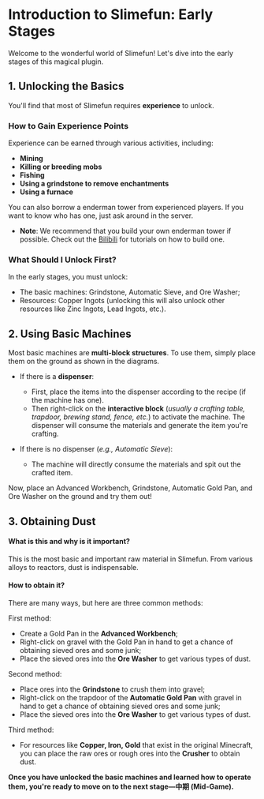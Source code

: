 # Introduction to Slimefun: Early Stages

Welcome to the wonderful world of Slimefun! Let's dive into the early stages of this magical plugin.

## 1. Unlocking the Basics
You'll find that most of Slimefun requires **experience** to unlock.

### How to Gain Experience Points
Experience can be earned through various activities, including:
- **Mining**
- **Killing or breeding mobs**
- **Fishing**
- **Using a grindstone to remove enchantments**
- **Using a furnace**

You can also borrow a enderman tower from experienced players. If you want to know who has one, just ask around in the server. 
* **Note**: We recommend that you build your own enderman tower if possible. Check out the [Bilibili](https://www.bilibili.com) for tutorials on how to build one.

### What Should I Unlock First?
In the early stages, you must unlock:
- The basic machines: Grindstone, Automatic Sieve, and Ore Washer;
- Resources: Copper Ingots (unlocking this will also unlock other resources like Zinc Ingots, Lead Ingots, etc.).

## 2. Using Basic Machines
Most basic machines are **multi-block structures**. To use them, simply place them on the ground as shown in the diagrams.

* If there is a **dispenser**:
  - First, place the items into the dispenser according to the recipe (if the machine has one).
  - Then right-click on the **interactive block** (*usually a crafting table, trapdoor, brewing stand, fence, etc.*) to activate the machine. The dispenser will consume the materials and generate the item you're crafting.

* If there is no dispenser (*e.g., Automatic Sieve*):
  - The machine will directly consume the materials and spit out the crafted item.

Now, place an Advanced Workbench, Grindstone, Automatic Gold Pan, and Ore Washer on the ground and try them out!

## 3. Obtaining Dust
#### What is this and why is it important?
This is the most basic and important raw material in Slimefun. From various alloys to reactors, dust is indispensable.

#### How to obtain it?
There are many ways, but here are three common methods:

First method:
- Create a Gold Pan in the **Advanced Workbench**;
- Right-click on gravel with the Gold Pan in hand to get a chance of obtaining sieved ores and some junk;
- Place the sieved ores into the **Ore Washer** to get various types of dust.

Second method:
- Place ores into the **Grindstone** to crush them into gravel;
- Right-click on the trapdoor of the **Automatic Gold Pan** with gravel in hand to get a chance of obtaining sieved ores and some junk;
- Place the sieved ores into the **Ore Washer** to get various types of dust.

Third method:
- For resources like **Copper, Iron, Gold** that exist in the original Minecraft, you can place the raw ores or rough ores into the **Crusher** to obtain dust.

**Once you have unlocked the basic machines and learned how to operate them, you're ready to move on to the next stage—中期 (Mid-Game).**
